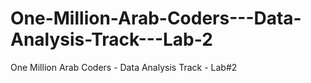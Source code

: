 # One-Million-Arab-Coders---Data-Analysis-Track---Lab-2
One Million Arab Coders - Data Analysis Track - Lab#2

